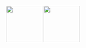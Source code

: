 <a href="https://github.com/anuraghazra/github-readme-stats">
  <img align="left" height="100px" src="https://github-readme-stats.vercel.app/api?username=jun-tsuno&count_private=true&theme=dracula&show_icons=true&hide=contribs" />
</a>
<a href="https://github.com/anuraghazra/convoychat">
  <img align="left" height="100px" src="https://github-readme-stats.vercel.app/api/top-langs/?username=jun-tsuno&layout=compact&theme=dracula&langs_count=10" />
</a>
